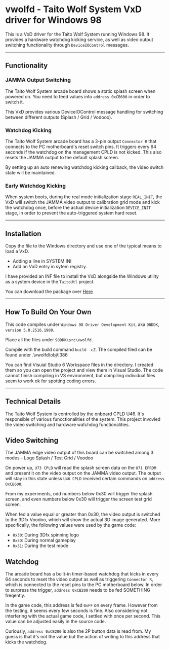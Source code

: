 # vwolfd - Taito Wolf System VxD driver for Windows 98

This is a VxD driver for the Taito Wolf System running Windows 98. It provides a hardware watchdog kicking service, as well as video output switching functionality through `DeviceIOControl` messages.

-------------

## Functionality

### JAMMA Output Switching

The Taito Wolf System arcade board shows a static splash screen when powered on. You need to feed values into `address 0xCB600` in order to switch it.

This VxD provides various DeviceIOControl message handling for switching between different outputs (Splash / Grid / Vodooo).

### Watchdog Kicking

The Taito Wolf System arcade board has a 3-pin output `Connector R` that connects to the PC motherboard's reset switch pins. It triggers every 64 seconds if the watchdog on the management CPLD is not kicked. This also resets the JAMMA output to the default splash screen.

By setting up an auto renewing watchdog kicking callback, the video switch state will be maintained.

### Early Watchdog Kicking

When system boots, during the real mode initialization stage `REAL_INIT`, the VxD will switch the JAMMA video output to calibration grid mode and kick the watchdog once, before the actual device initialization `DEVICE_INIT` stage, in order to prevent the auto-triggered system hard reset.

-------------

## Installation

Copy the file to the Windows directory and use one of the typical means to load a VxD.
- Adding a line in SYSTEM.INI
- Add an VxD entry in sytem registry.

I have provided an INF file to install the VxD alongside the Windows utility as a system device in the `TaitoUtl` project.

You can download the package over [Here](https://github.com/jeffqchen/TaitoUtl/releases)

-------------

## How To Build On Your Own

This code compiles under `Windows 98 Driver Development Kit`, aka `98DDK`, `version 5.0.2516.1900`.

Place all the files under `98DDK\src\vwolfd`.

Compile with the build command `build -cZ`. The compiled filed can be found under .\vwolfd\obj\i386

You can find Visuial Studio 6 Workspace files in the directory. I created them so you can open the project and view them in Visual Studio. The code cannot finish compiling in VS environment, but compiling individual files seem to work ok for spotting coding errors.

-------------

## Technical Details

The Taito Wolf System is controlled by the onboard CPLD U46. It's responsible of various funcctionalities of the system. This project invovled the video switching and hardware watchdog functionalities.

## Video Switching

The JAMMA edge video output of this board can be switched among 3 modes - Logo Splash / Test Grid / Voodoo

On power up, `U73 CPLD` will read the splash screen data on the `U71 EPROM` and present it on the video output on the JAMMA video output. The output will stay in this state unless `U46 CPLD` received certain commands on `address 0xCB600`.

From my experiments, odd numbers below 0x30 will trigger the splash screen, and even numbers below 0x30 will trigger the screen test grid screen.

When fed a value equal or greater than 0x30, the video output is switched to the 3Dfx Voodoo, which will show the actual 3D image generated. More specifically, the following values were used by the game code:
- `0x30`: During 3Dfx spinning logo
- `0x3D`: During normal gameplay
- `0x31`: During the test mode

## Watchdog

The arcade board has a built-in timer-based watchdog that kicks in every 64 seconds to reset the video output as well as triggering `Connector R`, which is connected to the reset pins to the PC motherboard below. In order to surpress the trigger, `address 0xCB200` needs to be fed SOMETHING freqently.

In the game code, this address is fed `0xFF` on every frame. However from the testing, it seems every few seconds is fine. Also considering not interfering with the actual game code, I settled with once per second. This value can be adjusted easily in the source code.

Curiously, `address 0xCB200` is also the 2P button data is read from. My guess is that it's not the value but the action of writing to this address that kicks the watchdog.
